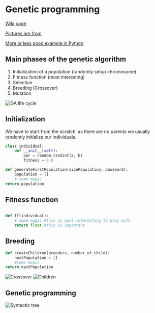 # Genetic programming

[Wiki page]((https://en.wikipedia.org/wiki/Genetic_programming))

[Pictures are from](https://towardsdatascience.com/introduction-to-genetic-algorithms-including-example-code-e396e98d8bf3)

[More or less good example in Python](https://blog.sicara.com/getting-started-genetic-algorithms-python-tutorial-81ffa1dd72f9)

## Main phases of the genetic algorithm

1. Initialization of a population (randomly setup chromosome)
1. Fitness function (most interesting)
1. Selection
1. Breeding (Crossover)
1. Mutation

![GA life cycle](https://cdn-images-1.medium.com/max/1600/1*RFC6_B9WPRX_KMxYHpTibw.png)


## Initialization

We have to start from the scratch, as there are no parents we usually randomly initialize our individuals.

```python
class individual:
	def __init__(self):
		par = random.randint(a, b)
		fitness = 0.0
```
```python
def generateFirstPopulation(sizePopulation, password):
	population = []
	# some magic
return population

```


## Fitness function


```python 

def ff(individual): 
	# some magic #this is most interesting to play with
	return float #this is important

```

## Breeding 

```python
def createChildren(breeders, number_of_child):
	nextPopulation = []
	#some magic
return nextPopulation

```

![Crossover](https://cdn-images-1.medium.com/max/800/1*eQxFezBtdfdLxHsvSvBNGQ.png)
![Children](https://cdn-images-1.medium.com/max/800/1*_Dl6Hwkay-UU24DJ_oVrLw.png)


## Genetic programming

![Syntactic tree](https://upload.wikimedia.org/wikipedia/commons/7/77/Genetic_Program_Tree.png)
